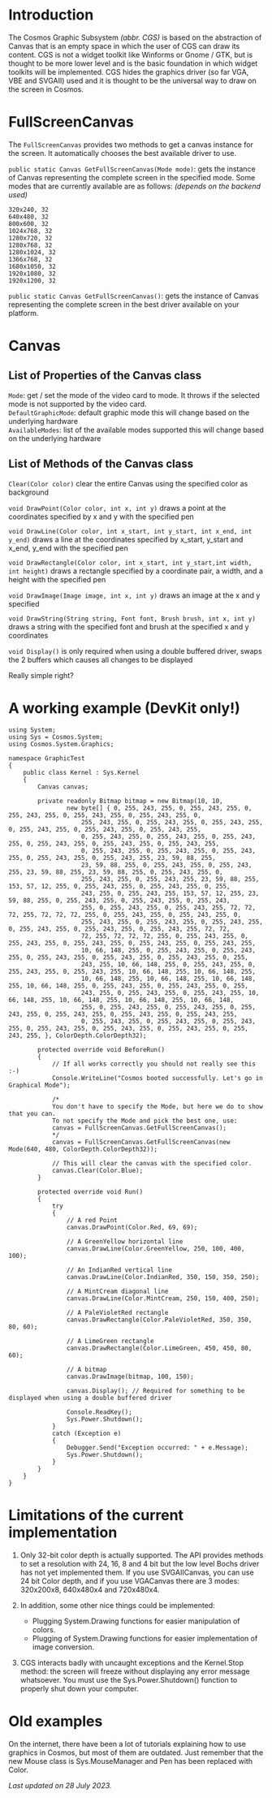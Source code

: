 # Introduction

The Cosmos Graphic Subsystem *(abbr. CGS)* is based on the abstraction of Canvas that is an empty space in which the user of CGS can draw its content. CGS is not a widget toolkit like Winforms or Gnome / GTK, but is thought to be more lower level and is the basic foundation in which widget toolkits will be implemented. CGS hides the graphics driver (so far VGA, VBE and SVGAII) used and it is thought to be the universal way to draw on the screen in Cosmos.

# FullScreenCanvas
The `FullScreenCanvas` provides two methods to get a canvas instance for the screen. It automatically chooses the best available driver to use.

`public static Canvas GetFullScreenCanvas(Mode mode)`: gets the instance of Canvas representing the complete screen in the specified mode. Some modes that are currently available are as follows: *(depends on the backend used)*

```CSharp
320x240, 32
640x480, 32
800x600, 32
1024x768, 32
1280x720, 32
1280x768, 32
1280x1024, 32
1366x768, 32
1680x1050, 32
1920x1080, 32
1920x1200, 32
```

`public static Canvas GetFullScreenCanvas()`: gets the instance of Canvas representing the complete screen in the best driver available on your platform.

# Canvas

## List of Properties of the Canvas class

`Mode`: get / set the mode of the video card to mode. It throws if the selected mode is not supported by the video card.\
`DefaultGraphicMode`: default graphic mode this will change based on the underlying hardware\
`AvailableModes`: list of the available modes supported this will change based on the underlying hardware

## List of Methods of the Canvas class

`Clear(Color color)` clear the entire Canvas using the specified color as background

`void DrawPoint(Color color, int x, int y)` draws a point at the coordinates specified by x and y with the specified pen

`void DrawLine(Color color, int x_start, int y_start, int x_end, int y_end)` draws a line at the coordinates specified by x_start, y_start and x_end, y_end with the specified pen

`void DrawRectangle(Color color, int x_start, int y_start,int width, int height)` draws a rectangle specified by a coordinate pair, a width, and a height with the specified pen

`void DrawImage(Image image, int x, int y)` draws an image at the x and y specified

`void DrawString(String string, Font font, Brush brush, int x, int y)` draws a string with the specified font and brush at the specified x and y coordinates

`void Display()` is only required when using a double buffered driver, swaps the 2 buffers which causes all changes to be displayed


Really simple right?
# A working example (DevKit only!)
```CSharp
using System;
using Sys = Cosmos.System;
using Cosmos.System.Graphics;

namespace GraphicTest
{
    public class Kernel : Sys.Kernel
    {
        Canvas canvas;

        private readonly Bitmap bitmap = new Bitmap(10, 10,
                new byte[] { 0, 255, 243, 255, 0, 255, 243, 255, 0, 255, 243, 255, 0, 255, 243, 255, 0, 255, 243, 255, 0,
                    255, 243, 255, 0, 255, 243, 255, 0, 255, 243, 255, 0, 255, 243, 255, 0, 255, 243, 255, 0, 255, 243, 255,
                    0, 255, 243, 255, 0, 255, 243, 255, 0, 255, 243, 255, 0, 255, 243, 255, 0, 255, 243, 255, 0, 255, 243, 255,
                    0, 255, 243, 255, 0, 255, 243, 255, 0, 255, 243, 255, 0, 255, 243, 255, 0, 255, 243, 255, 23, 59, 88, 255,
                    23, 59, 88, 255, 0, 255, 243, 255, 0, 255, 243, 255, 23, 59, 88, 255, 23, 59, 88, 255, 0, 255, 243, 255, 0,
                    255, 243, 255, 0, 255, 243, 255, 23, 59, 88, 255, 153, 57, 12, 255, 0, 255, 243, 255, 0, 255, 243, 255, 0, 255,
                    243, 255, 0, 255, 243, 255, 153, 57, 12, 255, 23, 59, 88, 255, 0, 255, 243, 255, 0, 255, 243, 255, 0, 255, 243,
                    255, 0, 255, 243, 255, 0, 255, 243, 255, 72, 72, 72, 255, 72, 72, 72, 255, 0, 255, 243, 255, 0, 255, 243, 255, 0,
                    255, 243, 255, 0, 255, 243, 255, 0, 255, 243, 255, 0, 255, 243, 255, 0, 255, 243, 255, 0, 255, 243, 255, 72, 72,
                    72, 255, 72, 72, 72, 255, 0, 255, 243, 255, 0, 255, 243, 255, 0, 255, 243, 255, 0, 255, 243, 255, 0, 255, 243, 255,
                    10, 66, 148, 255, 0, 255, 243, 255, 0, 255, 243, 255, 0, 255, 243, 255, 0, 255, 243, 255, 0, 255, 243, 255, 0, 255,
                    243, 255, 10, 66, 148, 255, 0, 255, 243, 255, 0, 255, 243, 255, 0, 255, 243, 255, 10, 66, 148, 255, 10, 66, 148, 255,
                    10, 66, 148, 255, 10, 66, 148, 255, 10, 66, 148, 255, 10, 66, 148, 255, 0, 255, 243, 255, 0, 255, 243, 255, 0, 255,
                    243, 255, 0, 255, 243, 255, 0, 255, 243, 255, 10, 66, 148, 255, 10, 66, 148, 255, 10, 66, 148, 255, 10, 66, 148,
                    255, 0, 255, 243, 255, 0, 255, 243, 255, 0, 255, 243, 255, 0, 255, 243, 255, 0, 255, 243, 255, 0, 255, 243, 255,
                    0, 255, 243, 255, 0, 255, 243, 255, 0, 255, 243, 255, 0, 255, 243, 255, 0, 255, 243, 255, 0, 255, 243, 255, 0, 255, 243, 255, }, ColorDepth.ColorDepth32);
        
        protected override void BeforeRun()
        {
            // If all works correctly you should not really see this :-)
            Console.WriteLine("Cosmos booted successfully. Let's go in Graphical Mode");

            /*
            You don't have to specify the Mode, but here we do to show that you can.
            To not specify the Mode and pick the best one, use:
            canvas = FullScreenCanvas.GetFullScreenCanvas();
            */
            canvas = FullScreenCanvas.GetFullScreenCanvas(new Mode(640, 480, ColorDepth.ColorDepth32));

            // This will clear the canvas with the specified color.
            canvas.Clear(Color.Blue);
        }

        protected override void Run()
        {
            try
            {
                // A red Point
                canvas.DrawPoint(Color.Red, 69, 69);

                // A GreenYellow horizontal line
                canvas.DrawLine(Color.GreenYellow, 250, 100, 400, 100);

                // An IndianRed vertical line
                canvas.DrawLine(Color.IndianRed, 350, 150, 350, 250);

                // A MintCream diagonal line
                canvas.DrawLine(Color.MintCream, 250, 150, 400, 250);

                // A PaleVioletRed rectangle
                canvas.DrawRectangle(Color.PaleVioletRed, 350, 350, 80, 60);

                // A LimeGreen rectangle
                canvas.DrawRectangle(Color.LimeGreen, 450, 450, 80, 60);

                // A bitmap
                canvas.DrawImage(bitmap, 100, 150);
                
                canvas.Display(); // Required for something to be displayed when using a double buffered driver
                
                Console.ReadKey();
                Sys.Power.Shutdown();
            }
            catch (Exception e)
            {
                Debugger.Send("Exception occurred: " + e.Message);
                Sys.Power.Shutdown();
            }
        }
    }
}
```
# Limitations of the current implementation

1. Only 32-bit color depth is actually supported. The API provides methods to set a resolution with 24, 16, 8 and 4 bit but the low level Bochs driver has not yet implemented them. 
If you use SVGAIICanvas, you can use 24 bit Color depth, and if you use VGACanvas there are 3 modes: 320x200x8, 640x480x4 and 720x480x4.

2. In addition, some other nice things could be implemented:
    - Plugging System.Drawing functions for easier manipulation of colors.
    - Plugging of System.Drawing functions for easier implementation of image conversion.

3. CGS interacts badly with uncaught exceptions and the Kernel.Stop method: the screen will freeze without displaying any error message whatsoever. You must use the Sys.Power.Shutdown() function to properly shut down your computer.

# Old examples 
On the internet, there have been a lot of tutorials explaining how to use graphics in Cosmos, but most of them are outdated. Just remember that the new Mouse class is Sys.MouseManager and Pen has been replaced with Color.

*Last updated on 28 July 2023.*